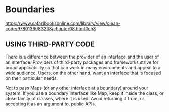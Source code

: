 # Boundaries

https://www.safaribooksonline.com/library/view/clean-code/9780136083238/chapter08.html#ch8

## USING THIRD-PARTY CODE

There is a difference between the provider of an interface and the user of an interface.
Providers of third-party packages and frameworks strive for broad applicability so that can work in many environments and appeal to a wide audience.
Users, on the other hand, want an interface that is focused on their particular needs.

Not to pass Maps (or any other interface at a boundary) around your system.
If you use a boundary interface like Map, keep it inside the class, or close family of classes, where it is used.
Avoid returning it from, or accepting it as an argument to, public APIs.
